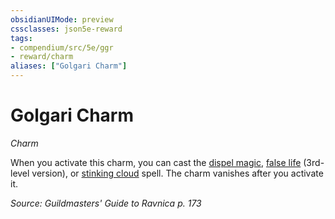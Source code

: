 ```yaml
---
obsidianUIMode: preview
cssclasses: json5e-reward
tags:
- compendium/src/5e/ggr
- reward/charm
aliases: ["Golgari Charm"]
---
```

# Golgari Charm
*Charm*  

When you activate this charm, you can cast the [dispel magic](z_compendium/spells/dispel-magic.md), [false life](z_compendium/spells/false-life.md) (3rd-level version), or [stinking cloud](z_compendium/spells/stinking-cloud.md) spell. The charm vanishes after you activate it.

*Source: Guildmasters' Guide to Ravnica p. 173*
